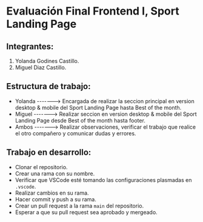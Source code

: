 # Evaluación Final Frontend I, Sport Landing Page

## Integrantes:

1. Yolanda Godines Castillo.
2. Miguel Diaz Castillo.

## Estructura de trabajo:

- Yolanda -------> Encargada de realizar la seccion principal en version desktop & mobile del Sport Landing Page hasta Best of the month.
- Miguel -------> Realizar seccion en version desktop & mobile del Sport Landing Page desde Best of the month hasta footer.
- Ambos -------> Realizar observaciones, verificar el trabajo que realice el otro compañero y comunicar dudas y errores.

## Trabajo en desarrollo:

- Clonar el repositorio.
- Crear una rama con su nombre.
- Verificar que VSCode esté tomando las configuraciones plasmadas en `.vscode`.
- Realizar cambios en su rama.
- Hacer commit y push a su rama.
- Crear un pull request a la rama `main` del repositorio.
- Esperar a que su pull request sea aprobado y mergeado.
